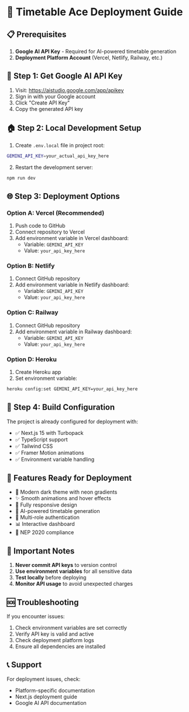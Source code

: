 # 🚀 Timetable Ace Deployment Guide

## 📋 Prerequisites

1. **Google AI API Key** - Required for AI-powered timetable generation
2. **Deployment Platform Account** (Vercel, Netlify, Railway, etc.)

## 🔑 Step 1: Get Google AI API Key

1. Visit: https://aistudio.google.com/app/apikey
2. Sign in with your Google account
3. Click "Create API Key"
4. Copy the generated API key

## 🏠 Step 2: Local Development Setup

1. Create `.env.local` file in project root:
```bash
GEMINI_API_KEY=your_actual_api_key_here
```

2. Restart the development server:
```bash
npm run dev
```

## 🌐 Step 3: Deployment Options

### Option A: Vercel (Recommended)
1. Push code to GitHub
2. Connect repository to Vercel
3. Add environment variable in Vercel dashboard:
   - Variable: `GEMINI_API_KEY`
   - Value: `your_api_key_here`

### Option B: Netlify
1. Connect GitHub repository
2. Add environment variable in Netlify dashboard:
   - Variable: `GEMINI_API_KEY`
   - Value: `your_api_key_here`

### Option C: Railway
1. Connect GitHub repository
2. Add environment variable in Railway dashboard:
   - Variable: `GEMINI_API_KEY`
   - Value: `your_api_key_here`

### Option D: Heroku
1. Create Heroku app
2. Set environment variable:
```bash
heroku config:set GEMINI_API_KEY=your_api_key_here
```

## 🔧 Step 4: Build Configuration

The project is already configured for deployment with:
- ✅ Next.js 15 with Turbopack
- ✅ TypeScript support
- ✅ Tailwind CSS
- ✅ Framer Motion animations
- ✅ Environment variable handling

## 📱 Features Ready for Deployment

- 🎨 Modern dark theme with neon gradients
- ✨ Smooth animations and hover effects
- 📱 Fully responsive design
- 🤖 AI-powered timetable generation
- 🔐 Multi-role authentication
- 📊 Interactive dashboard
- 🎯 NEP 2020 compliance

## 🚨 Important Notes

1. **Never commit API keys** to version control
2. **Use environment variables** for all sensitive data
3. **Test locally** before deploying
4. **Monitor API usage** to avoid unexpected charges

## 🆘 Troubleshooting

If you encounter issues:
1. Check environment variables are set correctly
2. Verify API key is valid and active
3. Check deployment platform logs
4. Ensure all dependencies are installed

## 📞 Support

For deployment issues, check:
- Platform-specific documentation
- Next.js deployment guide
- Google AI API documentation
